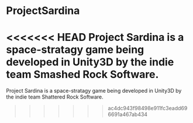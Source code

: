 ProjectSardina
==============
<<<<<<< HEAD
Project Sardina is a space-stratagy game being developed in Unity3D by the indie team Smashed Rock Software.
=======
Project Sardina is a space-stratagy game being developed in Unity3D by the indie team Shattered Rock Software.
>>>>>>> ac4dc943f98498e911fc3eadd696691a467ab434

